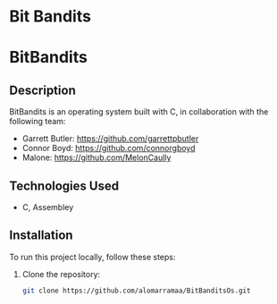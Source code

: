 # Bit Bandits 
# BitBandits

## Description

BitBandits is an operating system built with C, in collaboration with the following team:

- Garrett Butler: https://github.com/garrettpbutler
- Connor Boyd: https://github.com/connorgboyd
- Malone: https://github.com/MelonCaully
  
## Technologies Used

- C, Assembley


## Installation

To run this project locally, follow these steps:

1. Clone the repository:

   ```bash
   git clone https://github.com/alomarramaa/BitBanditsOs.git
